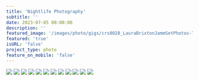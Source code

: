 ```yaml
---
title: 'Nightlife Photography'
subtitle: ''
date: 2023-07-05 00:00:00
description: ''
featured_image: '/images/photo/gigs/crs0028_LauraBrixtonJammSetPhotos-7.jpg'
featured: 'true'
isURL: 'false'
project_type: photo
feature_on_mobile: 'false'
---
```


<div class="gallery" data-columns="2">
    <img src="/images/photo/gigs/crs0032_LauraE1Photography-WEB-1.jpg">
    <img src="/images/photo/gigs/crs0032_LauraE1Photography-WEB-2.jpg">
    <img src="/images/photo/gigs/crs0032_LauraE1Photography-WEB-3.jpg">
    <img src="/images/photo/gigs/crs0032_LauraE1Photography-WEB-4.jpg">
	<img src="/images/photo/gigs/crs0032_LauraE1Photography-WEB-5.jpg">
    <img src="/images/photo/gigs/crs0028_LauraBrixtonJammSetPhotos-7.jpg">
    <img src="/images/photo/gigs/crs0028_LauraBrixtonJammSetPhotos-3.jpg">
    <img src="/images/photo/gigs/web_LewysJonesNYEGig-1.jpg">
    <img src="/images/photo/gigs/web_LewysJonesNYEGig-2.jpg">
    <img src="/images/photo/gigs/bumb-launch-party-6.jpg">
    <img src="/images/photo/gigs/RAPTURE-SUMMER-JAM-1.jpg">
    <img src="/images/photo/gigs/RAPTURE-SUMMER-JAM-2.jpg">
</div>
